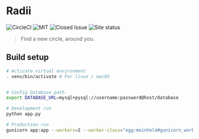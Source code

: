 # Radii

![CircleCI](https://img.shields.io/circleci/project/github/pknn1/radii.svg)
![MIT](https://img.shields.io/github/license/mashape/apistatus.svg)
![Closed Issue](https://img.shields.io/github/issues-closed-raw/badges/shields.svg)
![Site status](https://img.shields.io/website-up-down-green-red/http/radii.devinpeace.com.svg?label=my-website)
> Find a new circle, around you.

## Build setup

```sh
# Acticate virtual environment
. venv/bin/activate # For linux / macOS


# Config Database path
export DATABASE_URL=mysql+pysql://username:password@host/database

# Development run
python app.py

# Production run
gunicorn app:app --workers=2 --worker-class="egg:meinheld#gunicorn_worker"
```